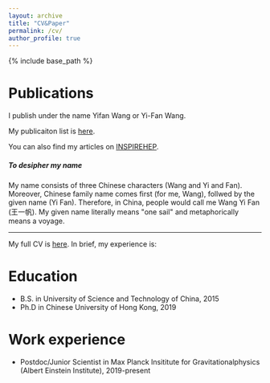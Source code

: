 ```yaml
---
layout: archive
title: "CV&Paper"
permalink: /cv/
author_profile: true
---
```


{% include base_path %}

Publications
======

I publish under the name Yifan Wang or Yi-Fan Wang.

My publicaiton list is [here](http://yi-fan-wang.github.io/files/Yifan-PL.pdf).

You can also find my articles on [INSPIREHEP](https://inspirehep.net/authors/1487679?ui-citation-summary=true).

##### To desipher my name

My name consists of three Chinese characters (Wang and Yi and Fan). Moreover, Chinese family name comes first (for me, Wang), follwed by the given name (Yi Fan). Therefore, in China, people would call me Wang Yi Fan (王一帆). My given name literally means "one sail" and metaphorically means a voyage.

------

My full CV is [here](http://yi-fan-wang.github.io/files/resume.pdf). In brief, my experience is:

Education
======

* B.S. in University of Science and Technology of China, 2015
* Ph.D in Chinese University of Hong Kong, 2019

Work experience
======
- Postdoc/Junior Scientist in Max Planck Insititute for Gravitationalphysics (Albert Einstein Institute), 2019-present

